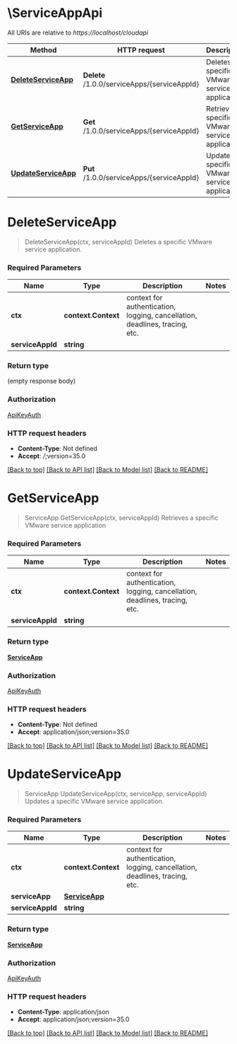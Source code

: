 # \ServiceAppApi

All URIs are relative to *https://localhost/cloudapi*

Method | HTTP request | Description
------------- | ------------- | -------------
[**DeleteServiceApp**](ServiceAppApi.md#DeleteServiceApp) | **Delete** /1.0.0/serviceApps/{serviceAppId} | Deletes a specific VMware service application.
[**GetServiceApp**](ServiceAppApi.md#GetServiceApp) | **Get** /1.0.0/serviceApps/{serviceAppId} | Retrieves a specific VMware service application
[**UpdateServiceApp**](ServiceAppApi.md#UpdateServiceApp) | **Put** /1.0.0/serviceApps/{serviceAppId} | Updates a specific VMware service application.


# **DeleteServiceApp**
> DeleteServiceApp(ctx, serviceAppId)
Deletes a specific VMware service application.

### Required Parameters

Name | Type | Description  | Notes
------------- | ------------- | ------------- | -------------
 **ctx** | **context.Context** | context for authentication, logging, cancellation, deadlines, tracing, etc.
  **serviceAppId** | **string**|  | 

### Return type

 (empty response body)

### Authorization

[ApiKeyAuth](../README.md#ApiKeyAuth)

### HTTP request headers

 - **Content-Type**: Not defined
 - **Accept**: *_/_*;version=35.0

[[Back to top]](#) [[Back to API list]](../README.md#documentation-for-api-endpoints) [[Back to Model list]](../README.md#documentation-for-models) [[Back to README]](../README.md)

# **GetServiceApp**
> ServiceApp GetServiceApp(ctx, serviceAppId)
Retrieves a specific VMware service application

### Required Parameters

Name | Type | Description  | Notes
------------- | ------------- | ------------- | -------------
 **ctx** | **context.Context** | context for authentication, logging, cancellation, deadlines, tracing, etc.
  **serviceAppId** | **string**|  | 

### Return type

[**ServiceApp**](ServiceApp.md)

### Authorization

[ApiKeyAuth](../README.md#ApiKeyAuth)

### HTTP request headers

 - **Content-Type**: Not defined
 - **Accept**: application/json;version=35.0

[[Back to top]](#) [[Back to API list]](../README.md#documentation-for-api-endpoints) [[Back to Model list]](../README.md#documentation-for-models) [[Back to README]](../README.md)

# **UpdateServiceApp**
> ServiceApp UpdateServiceApp(ctx, serviceApp, serviceAppId)
Updates a specific VMware service application.

### Required Parameters

Name | Type | Description  | Notes
------------- | ------------- | ------------- | -------------
 **ctx** | **context.Context** | context for authentication, logging, cancellation, deadlines, tracing, etc.
  **serviceApp** | [**ServiceApp**](ServiceApp.md)|  | 
  **serviceAppId** | **string**|  | 

### Return type

[**ServiceApp**](ServiceApp.md)

### Authorization

[ApiKeyAuth](../README.md#ApiKeyAuth)

### HTTP request headers

 - **Content-Type**: application/json
 - **Accept**: application/json;version=35.0

[[Back to top]](#) [[Back to API list]](../README.md#documentation-for-api-endpoints) [[Back to Model list]](../README.md#documentation-for-models) [[Back to README]](../README.md)

